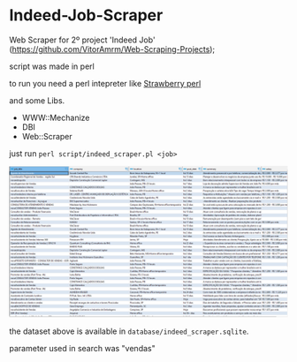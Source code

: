 # Indeed-Job-Scraper
Web Scraper for 2º project 'Indeed Job' (https://github.com/VitorAmrm/Web-Scraping-Projects);

script was made in perl

to run you need a perl intepreter like [Strawberry perl](https://strawberryperl.com/)

and some Libs.

- WWW::Mechanize
- DBI
- Web::Scraper

just run ```perl script/indeed_scraper.pl <job>```


![](https://raw.githubusercontent.com/VitorAmrm/Indeed-Job-Scraper/main/img/Screenshot_16.png)

the dataset above is available in ```database/indeed_scraper.sqlite```.

parameter used in search was "vendas"

